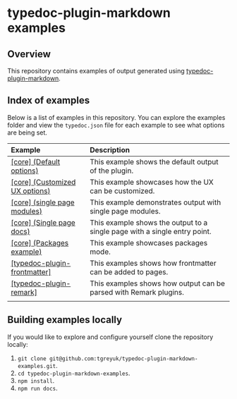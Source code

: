 # typedoc-plugin-markdown examples

## Overview

This repository contains examples of output generated using [typedoc-plugin-markdown](https://typedoc-plugin-markdown.org).

## Index of examples

Below is a list of examples in this repository. You can explore the examples folder and view the `typedoc.json` file for each example to see what options are being set.

| Example                                                                                  | Description                                                               |
| :--------------------------------------------------------------------------------------- | :------------------------------------------------------------------------ |
| [[core] (Default options)](./examples/01-default-options-example/docs/README.md)         | This example shows the default output of the plugin.                      |
| [[core] (Customized UX options)](./examples/02-ux-options-example/docs/README.md)        | This example showcases how the UX can be customized.                      |
| [[core] (single page modules)](./examples/03-single-page-modules-example/docs/README.md) | This example demonstrates output with single page modules.                |
| [[core] (Single page docs)](./examples/04-single-page-docs-example/docs/README.md)       | This example shows the output to a single page with a single entry point. |
| [[core] (Packages example)](./examples/05-packages-example/docs/README.md)               | This example showcases packages mode.                                     |
| [[typedoc-plugin-frontmatter]](./examples/08-frontmatter-example/docs/README.md)         | This examples shows how frontmatter can be added to pages.                |
| [[typedoc-plugin-remark]](./examples/09-remark-example/docs/README.md)                   | This examples shows how output can be parsed with Remark plugins.         |
|                                                                                          |

## Building examples locally

If you would like to explore and configure yourself clone the repository locally:

1. `git clone git@github.com:tgreyuk/typedoc-plugin-markdown-examples.git`.
2. `cd typedoc-plugin-markdown-examples`.
3. `npm install`.
4. `npm run docs`.
